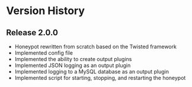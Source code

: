 # Version History

## Release 2.0.0

* Honeypot rewritten from scratch based on the Twisted framework
* Implemented config file
* Implemented the ability to create output plugins
* Implemented JSON logging as an output plugin
* Implemented logging to a MySQL database as an output plugin
* Implemented script for starting, stopping, and restarting the honeypot